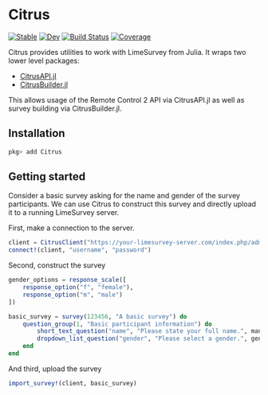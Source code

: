# Citrus

[![Stable](https://img.shields.io/badge/docs-stable-blue.svg)](https://p-gw.github.io/Citrus.jl/stable)
[![Dev](https://img.shields.io/badge/docs-dev-blue.svg)](https://p-gw.github.io/Citrus.jl/dev)
[![Build Status](https://github.com/p-gw/Citrus.jl/actions/workflows/CI.yml/badge.svg?branch=main)](https://github.com/p-gw/Citrus.jl/actions/workflows/CI.yml?query=branch%3Amain)
[![Coverage](https://codecov.io/gh/p-gw/Citrus.jl/branch/main/graph/badge.svg)](https://codecov.io/gh/p-gw/Citrus.jl)

Citrus provides utilities to work with LimeSurvey from Julia.
It wraps two lower level packages:

- [CitrusAPI.jl](https://github.com/p-gw/CitrusAPI.jl)
- [CitrusBuilder.jl](https://github.com/p-gw/CitrusBuilder.jl)

This allows usage of the Remote Control 2 API via CitrusAPI.jl as well as survey building via CitrusBuilder.jl.

## Installation
```julia
pkg> add Citrus
```

## Getting started
Consider a basic survey asking for the name and gender of the survey participants. We can use Citrus to construct this survey and directly upload it to a running LimeSurvey server.

First, make a connection to the server.

```julia
client = CitrusClient("https://your-limesurvey-server.com/index.php/admin/remotecontrol")
connect!(client, "username", "password")
```

Second, construct the survey

```julia
gender_options = response_scale([
    response_option("f", "female"),
    response_option("m", "male")
])

basic_survey = survey(123456, "A basic survey") do
    question_group(1, "Basic participant information") do
        short_text_question("name", "Please state your full name.", mandatory=true),
        dropdown_list_question("gender", "Please select a gender.", gender_options, other=true, mandatory=true)
    end
end
```

And third, upload the survey

```julia
import_survey!(client, basic_survey)
```
